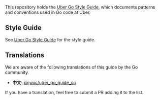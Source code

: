 This repository holds the [Uber Go Style Guide](style.md), which documents
patterns and conventions used in Go code at Uber.

## Style Guide

See [Uber Go Style Guide](style.md) for the style guide.

## Translations

We are aware of the following translations of this guide by the Go community.

- **中文**: [xxjwxc/uber_go_guide_cn](https://github.com/xxjwxc/uber_go_guide_cn)

If you have a translation, feel free to submit a PR adding it to the list.
